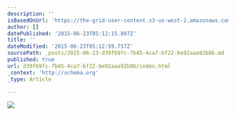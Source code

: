 ```yaml
---
description: ''
isBasedOnUrl: 'https://the-grid-user-content.s3-us-west-2.amazonaws.com/d4406303-d8a3-4f7a-8f0c-870e8943b06d.jpg'
author: []
datePublished: '2015-06-23T05:12:15.807Z'
title: ''
dateModified: '2015-06-23T05:12:59.757Z'
sourcePath: _posts/2015-06-23-d39f69fc-7b45-4ca7-bf22-be92aaa92b8b.md
published: true
url: d39f69fc-7b45-4ca7-bf22-be92aaa92b8b/index.html
_context: 'http://schema.org'
_type: Article

---
```

![](https://the-grid-user-content.s3-us-west-2.amazonaws.com/d4406303-d8a3-4f7a-8f0c-870e8943b06d.jpg)